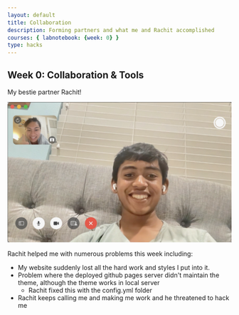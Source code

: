 ```yaml
---
layout: default
title: Collaboration
description: Forming partners and what me and Rachit accomplished
courses: { labnotebook: {week: 0} }
type: hacks
---
```

## Week 0: Collaboration & Tools

My bestie partner Rachit!

![](/images/rachit.png)

Rachit helped me with numerous problems this week including:
- My website suddenly lost all the hard work and styles I put into it.
- Problem where the deployed github pages server didn't maintain the theme, although the theme works in local server
    - Rachit fixed this with the config.yml folder
- Rachit keeps calling me and making me work and he threatened to hack me
